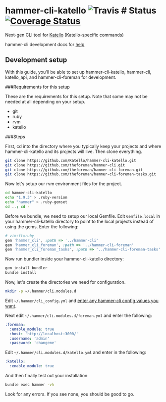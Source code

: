 # hammer-cli-katello ![Travis # Status](https://travis-ci.org/Katello/hammer-cli-katello.svg?branch=master) [![Coverage Status](https://coveralls.io/repos/github/Katello/hammer-cli-katello/badge.svg?branch=master)](https://coveralls.io/github/Katello/hammer-cli-katello?branch=master)

Next-gen CLI tool for [Katello](http://katello.org) (Katello-specific commands)

hammer-cli development docs for [help](https://github.com/theforeman/hammer-cli/blob/master/doc/developer_docs.md#hammer-development-docs)

## Development setup
With this guide, you'll be able to set up hammer-cli-katello, hammer-cli, katello_api, and hammer-cli-foreman for development.

###Requirements for this setup

These are the requirements for this setup. Note that some may not be needed at
all depending on your setup.

* git
* ruby
* rvm
* katello

###Steps

First, cd into the directory where you typically keep your projects and where hammer-cli-katello and its projects will live. Then clone everything.

```bash
git clone https://github.com/Katello/hammer-cli-katello.git
git clone https://github.com/theforeman/hammer-cli.git
git clone https://github.com/theforeman/hammer-cli-foreman.git
git clone https://github.com/theforeman/hammer-cli-foreman-tasks.git
```

Now let's setup our rvm environment files for the project.

```bash
cd hammer-cli-katello
echo "1.9.3" > .ruby-version
echo "hammer" > .ruby-gemset
cd ..; cd -
```

Before we bundle, we need to setup our local Gemfile. Edit `Gemfile.local` in your hammer-cli-katello directory to point to the local projects instead of using the gems. Enter the following:

```ruby
# vim:ft=ruby
gem 'hammer_cli', :path => '../hammer-cli'
gem 'hammer_cli_foreman', :path => '../hammer-cli-foreman'
gem 'hammer_cli_foreman_tasks', :path => '../hammer-cli-foreman-tasks'
```

Now run bundler inside your hammer-cli-katello directory:

```bash
gem install bundler
bundle install
```

Now, let's create the directories we need for configuration.

```bash
mkdir -p ~/.hammer/cli.modules.d
```

Edit `~/.hammer/cli_config.yml` and [enter any hammer-cli config values you
want](https://github.com/theforeman/hammer-cli/blob/master/doc/installation.md#options).

Next edit `~/.hammer/cli.modules.d/foreman.yml` and enter the following:

```yaml
:foreman:
  :enable_module: true
  :host: 'http://localhost:3000/'
  :username: 'admin'
  :password: 'changeme'
```

Edit `~/.hammer/cli.modules.d/katello.yml` and enter in the following:

```yaml
:katello:
  :enable_module: true
```

And then finally test out your installation:

```bash
bundle exec hammer -vh
```

Look for any errors. If you see none, you should be good to go.

